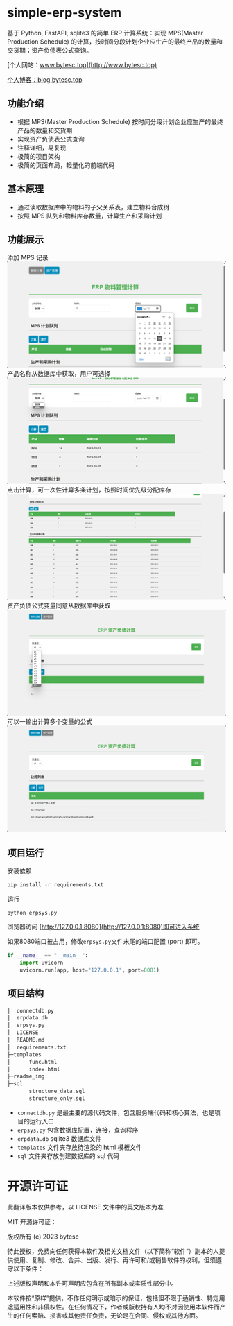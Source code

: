 # simple-erp-system

基于 Python, FastAPI, sqlite3 的简单 ERP 计算系统：实现 MPS(Master Production Schedule) 的计算，按时间分段计划企业应生产的最终产品的数量和交货期；资产负债表公式查询。

[个人网站：www.bytesc.top](http://www.bytesc.top)

[个人博客：blog.bytesc.top](http://blog.bytesc.top)

## 功能介绍

- 根据 MPS(Master Production Schedule) 按时间分段计划企业应生产的最终产品的数量和交货期
- 实现资产负债表公式查询
- 注释详细，易复现
- 极简的项目架构
- 极简的页面布局，轻量化的前端代码

## 基本原理

- 通过读取数据库中的物料的子父关系表，建立物料合成树
- 按照 MPS 队列和物料库存数量，计算生产和采购计划

## 功能展示

添加 MPS 记录
![](./readme_img/img1.png)
产品名称从数据库中获取，用户可选择
![](./readme_img/img2.png)
点击计算，可一次性计算多条计划，按照时间优先级分配库存
![](./readme_img/img3.png)
资产负债公式变量同意从数据库中获取
![](./readme_img/img4.png)
可以一输出计算多个变量的公式
![](./readme_img/img5.png)

## 项目运行

安装依赖
```bash
pip install -r requirements.txt
```
运行
```
python erpsys.py
```
浏览器访问 [http://127.0.0.1:8080](http://127.0.0.1:8080)即可进入系统

如果8080端口被占用，修改`erpsys.py`文件末尾的端口配置 (port) 即可。
```python
if __name__ == "__main__":
    import uvicorn
    uvicorn.run(app, host="127.0.0.1", port=8081) 
```

## 项目结构

```txt
│  connectdb.py
│  erpdata.db
│  erpsys.py
│  LICENSE
│  README.md
│  requirements.txt
├─templates
│      func.html
│      index.html
├─readme_img
├─sql
       structure_data.sql
       structure_only.sql
```

- `connectdb.py` 是最主要的源代码文件，包含服务端代码和核心算法，也是项目的运行入口
- `erpsys.py` 包含数据库配置，连接，查询程序
- `erpdata.db` sqlite3 数据库文件
- `templates` 文件夹存放待渲染的 html 模板文件
- `sql` 文件夹存放创建数据库的 sql 代码

# 开源许可证

此翻译版本仅供参考，以 LICENSE 文件中的英文版本为准

MIT 开源许可证：

版权所有 (c) 2023 bytesc

特此授权，免费向任何获得本软件及相关文档文件（以下简称“软件”）副本的人提供使用、复制、修改、合并、出版、发行、再许可和/或销售软件的权利，但须遵守以下条件：

上述版权声明和本许可声明应包含在所有副本或实质性部分中。

本软件按“原样”提供，不作任何明示或暗示的保证，包括但不限于适销性、特定用途适用性和非侵权性。在任何情况下，作者或版权持有人均不对因使用本软件而产生的任何索赔、损害或其他责任负责，无论是在合同、侵权或其他方面。